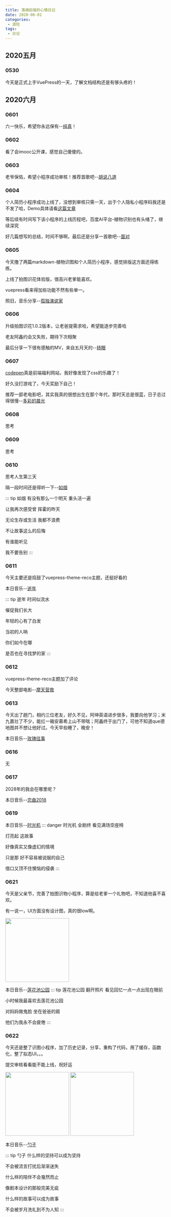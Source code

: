 ```yaml
---
title: 落魂前端的心情日记
date: 2020-06-01
categories:
 - 浪险
tags:
 - 日记
---
```


## 2020五月
### 0530
今天是正式上手VuePress的一天，了解文档结构还是有够头疼的！

## 2020六月
### 0601
六一快乐，希望你永远保有--[纯真](https://music.163.com/#/song?id=386715)！
### 0602
看了会imooc公开课，感觉自己傻傻的。
### 0603
老爷保佑，希望小程序成功审核！推荐首歌吧--[胡说八道](https://music.163.com/#/song?id=531628088)
### 0604
个人简历小程序成功上线了，没想到审核只需一天，出于个人隐私小程序码我还是不发了哈，Demo具体请看[这篇文章](https://wavedanger.github.io/pages/folder1/%E5%B0%8F%E7%A8%8B%E5%BA%8F%E7%AE%80%E5%8E%86.html#%E9%A1%B9%E7%9B%AE%E5%B1%95%E7%A4%BA)

<!-- <img src="./../../.vuepress/public/article/folder2/myminicode.jpg" width="200px"/> -->

等后续有时间写下该小程序的上线历程吧，百度AI平台-植物识别也有头绪了，继续深究

好几篇想写的总结，时间不够啊，最后还是分享一首歌吧--[面对](https://music.163.com/#/song?id=1377331039)

### 0605
今天撸了两篇markdown-植物识图和个人简历小程序，感觉排版这方面还得练练。

上线了拍图识花体验版，很高兴老爹能喜欢。

vuepress看来得加些功能不然有些单一。

照旧，音乐分享--[孤独演说家](https://music.163.com/#/song?id=534970579)

### 0606
升级拍图识花1.0.2版本，让老爸提需求哈，希望能逐步完善哈

老友阿鑫约会又失败，期待下次相聚

最后分享一下很有感触的MV，来自五月天的--[转眼](https://www.bilibili.com/video/BV1Et411B7oD?from=search&seid=12676175749293740785)

### 0607
[codepen](https://codepen.io/)真是前端福利网站，我好像发现了css的乐趣了！

好久没打游戏了，今天奖励下自己！

推荐一部老电影吧，其实我真的很想出生在那个年代，那时天总是很蓝，日子总过得很慢--[多彩的晨光](https://www.bilibili.com/video/BV1As411b7qM?from=search&seid=4624439209951007326)

### 0608
思考
### 0609
思考
### 0610
思考人生第三天

隔一段时间还是得听一下--[如烟](https://www.bilibili.com/video/BV1aJ411779m?from=search&seid=1347290849879088340)

::: tip 如烟
有没有那么一个明天 重头活一遍

让我再次感受曾 挥霍的昨天

无论生存或生活 我都不浪费

不让故事这么的后悔

有谁能听见

我不要告别
:::
### 0611
今天主要还是捣鼓了vuepress-theme-reco主题，还挺好看的

本日音乐--[逝年](https://music.163.com/#/song?id=32957955)

::: tip 逝年
时间似流水

催促我们长大

年轻的心有了白发

当初的人呐

你们如今在哪

是否也在寻找梦的家
:::
### 0612
vuepress-theme-reco主题加了评论

今天整部电影--[摩天营救](https://www.bilibili.com/bangumi/play/ss33762/)
### 0613
今天出了趟门，相约三位老友，好久不见，阿坤英语进步很多，我要向他学习；米九嘉壮了不少，能扛一箱安慕希上山不带喘；阿鑫终于出门了，可他不知道que德地图并不想让他好过。今天早些睡了，晚安！

本日音乐--[玫瑰往事](https://music.163.com/#/song?id=1340627237)

### 0616
无

### 0617
2028年的我会在哪里呢？

本日音乐--[恋曲2018](https://music.163.com/#/song?id=1336871780)

### 0619
本日音乐--[时光机](https://music.163.com/#/song?id=386469)
::: danger 时光机
全剧终 看见满场空座椅

灯亮起 这故事

好像真实又像虚幻的情境

只是那 好不容易被说服的自己

借口又顶不住懊恼的侵袭
:::

### 0621
今天是父亲节，完善了拍图识物小程序，算是给老爹一个礼物吧，不知道他喜不喜欢。

有一说一，UI方面没有设计图，真的很low啊。

<img src="./../../.vuepress/public/article/folder2/takephoto.jpg" width="200px"/>

本日音乐--[莲花池公园](https://music.163.com/#/song?id=485372294)
::: tip 莲花池公园
翻开照片 看见回忆一点一点出现在眼前

小时候我最喜欢去莲花池公园

对妈妈做鬼脸 坐在爸爸的肩

他们为我永不会疲倦
:::

### 0622
今天还是整了识图小程序，加了历史记录，分享，重构了代码，用了缓存，函数化，整了拟态UI。。。

提交审核看看能不能上线，祝好运

<img src="./../../.vuepress/public/article/folder2/takephoto2.jpg" width="200px"/>
<img src="./../../.vuepress/public/article/folder2/takephoto3.jpg" width="200px"/>

本日音乐--[勺子](https://music.163.com/#/song?id=489997111)

::: tip 勺子
什么样的坚持可以成为坚持

不会被流言打扰后渐渐迷失

什么样的陪伴不会戛然而止

像剧本设计的那般完美无疵

什么样的故事可以成为故事

不会被岁月洗礼到不为人知
:::